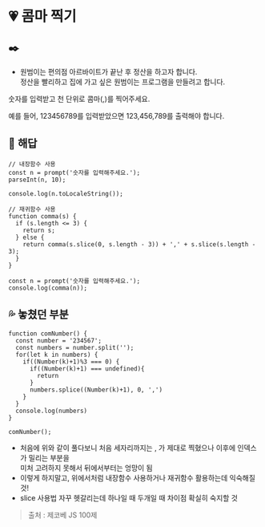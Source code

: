 # :heartpulse: 콤마 찍기
## :black_nib: 

* 원범이는 편의점 아르바이트가 끝난 후 정산을 하고자 합니다.   
정산을 빨리하고 집에 가고 싶은 원범이는 프로그램을 만들려고 합니다.   

숫자를 입력받고 천 단위로 콤마(,)를 찍어주세요.   

예를 들어, 123456789를 입력받았으면 123,456,789를 출력해야 합니다.   

## :speech_balloon: 해답

```
// 내장함수 사용
const n = prompt('숫자를 입력해주세요.');
parseInt(n, 10);

console.log(n.toLocaleString());

// 재귀함수 사용
function comma(s) {
  if (s.length <= 3) {
    return s;
  } else {
    return comma(s.slice(0, s.length - 3)) + ',' + s.slice(s.length - 3);
  }
}

const n = prompt('숫자를 입력해주세요.');
console.log(comma(n));
```

## :sweat_drops: 놓쳤던 부분
```
function comNumber() {
  const number = '234567';
  const numbers = number.split('');
  for(let k in numbers) {
    if((Number(k)+1)%3 === 0) {
      if((Number(k)+1) === undefined){
        return
      }
      numbers.splice((Number(k)+1), 0, ',')
    }
  }
  console.log(numbers)
}

comNumber();
```
* 처음에 위와 같이 풀다보니 처음 세자리까지는 , 가 제대로 찍혔으나 이후에 인덱스가 밀리는 부분을   
미처 고려하지 못해서 뒤에서부터는 엉망이 됨
* 이렇게 하지말고, 위에서처럼 내장함수 사용하거나 재귀함수 활용하는데 익숙해질 것!
* slice 사용법 자꾸 헷갈리는데 하나일 때 두개일 때 차이점 확실히 숙지할 것

> 출처 : 제코베 JS 100제
